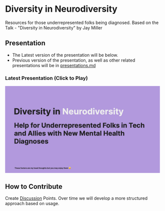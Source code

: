 # Diversity in Neurodiversity
Resources for those underrepresented folks being diagnosed. Based on the Talk - "Diversity in Neurodiversity" by Jay Miller

## Presentation
* The Latest version of the presentation will be below.
* Previous version of the presentation, as well as other related presentations will be in [presentations.md](./presentations.md)

### Latest Presentation (Click to Play)
[![Latest Presentation Thumbnail](/assets/presentation-cover.jpeg)](https://www.youtube.com/watch?v=qnFY3b0H-F4)

## How to Contribute
Create [Discussion](./discussions) Points. Over time we will develop a more structured approach based on usage.
